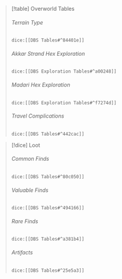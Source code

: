 > [!table] Overworld Tables
> ###### Terrain Type
>`dice:[[DBS Tables#^84401e]]`
>
>######  Akkar Strand Hex Exploration
>`dice:[[DBS Exploration Tables#^a00248]]`
>
>######  Madari Hex Exploration
>`dice:[[DBS Exploration Tables#^f7274d]]`
>
>###### Travel Complications
>`dice:[[DBS Tables#^442cac]]`


>[!dice] Loot
>
>###### Common Finds
>`dice:[[DBS Tables#^80c050]]`
>
>###### Valuable Finds
>`dice:[[DBS Tables#^494166]]`
>
>######  Rare Finds
>`dice:[[DBS Tables#^a381b4]]`
>
>
>###### Artifacts
>`dice:[[DBS Tables#^25e5a3]]`
